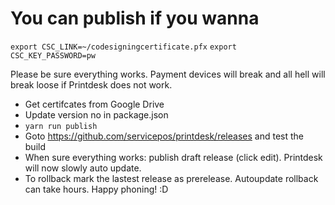 # You can publish if you wanna
`export CSC_LINK=~/codesigningcertificate.pfx`
`export CSC_KEY_PASSWORD=pw`

Please be sure everything works. Payment devices will break and all hell will break loose if Printdesk does not work.

- Get certifcates from Google Drive
- Update version no in package.json
- `yarn run publish`
- Goto https://github.com/servicepos/printdesk/releases and test the build
- When sure everything works: publish draft release (click edit). Printdesk will now slowly auto update.
- To rollback mark the lastest release as prerelease. Autoupdate rollback can take hours. Happy phoning! :D 